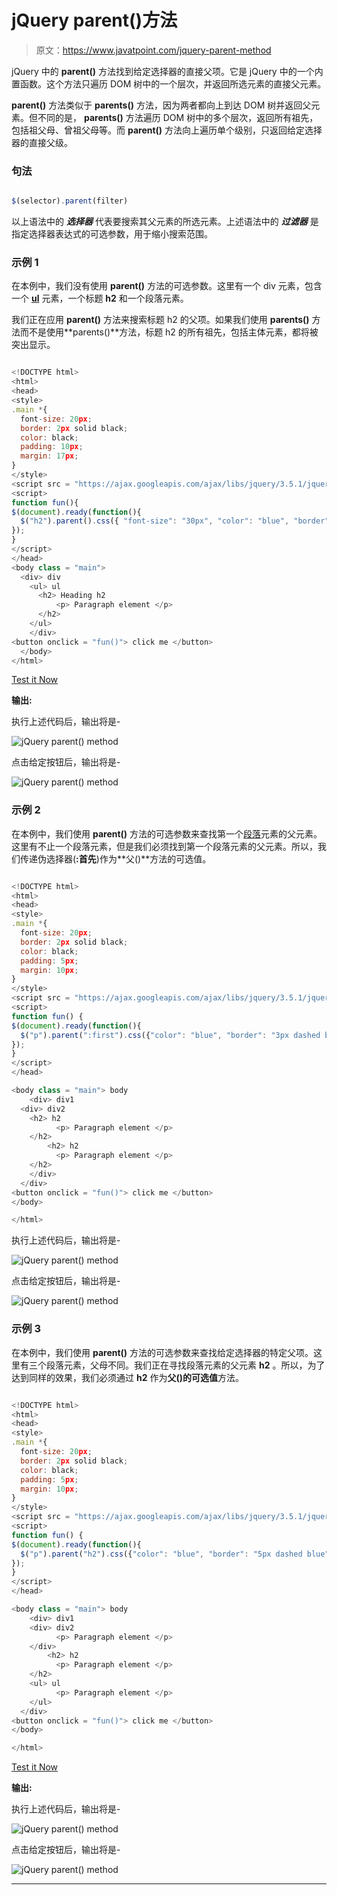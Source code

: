 # jQuery parent()方法

> 原文：<https://www.javatpoint.com/jquery-parent-method>

jQuery 中的 **parent()** 方法找到给定选择器的直接父项。它是 jQuery 中的一个内置函数。这个方法只遍历 DOM 树中的一个层次，并返回所选元素的直接父元素。

**parent()** 方法类似于 **parents()** 方法，因为两者都向上到达 DOM 树并返回父元素。但不同的是， **parents()** 方法遍历 DOM 树中的多个层次，返回所有祖先，包括祖父母、曾祖父母等。而 **parent()** 方法向上遍历单个级别，只返回给定选择器的直接父级。

### 句法

```js

$(selector).parent(filter)

```

以上语法中的 ***选择器*** 代表要搜索其父元素的所选元素。上述语法中的 ***过滤器*** 是指定选择器表达式的可选参数，用于缩小搜索范围。

### 示例 1

在本例中，我们没有使用 **parent()** 方法的可选参数。这里有一个 div 元素，包含一个 **[ul](https://www.javatpoint.com/html-unordered-list)** 元素，一个标题 **h2** 和一个段落元素。

我们正在应用 **parent()** 方法来搜索标题 h2 的父项。如果我们使用 **parents()** 方法而不是使用**parents()**方法，标题 h2 的所有祖先，包括主体元素，都将被突出显示。

```js

<!DOCTYPE html>
<html>
<head>
<style>
.main *{ 
  font-size: 20px;
  border: 2px solid black;
  color: black; 
  padding: 10px;
  margin: 17px;
}
</style>
<script src = "https://ajax.googleapis.com/ajax/libs/jquery/3.5.1/jquery.min.js"></script>
<script>
function fun(){
$(document).ready(function(){
  $("h2").parent().css({ "font-size": "30px", "color": "blue", "border": "6px dashed blue"});
});
}
</script>
</head>
<body class = "main"> 
  <div> div
    <ul> ul 
      <h2> Heading h2
          <p> Paragraph element </p>
      </h2>
    </ul>   
	</div>
<button onclick = "fun()"> click me </button>
  </body>
</html>

```

[Test it Now](https://www.javatpoint.com/oprweb/test.jsp?filename=jquery-parent-method1)

**输出:**

执行上述代码后，输出将是-

![jQuery parent() method](img/c1d90fed8116b75ea7043619f2efb74e.png)

点击给定按钮后，输出将是-

![jQuery parent() method](img/e5838f7c8a2c26acc63af684d267c056.png)

### 示例 2

在本例中，我们使用 **parent()** 方法的可选参数来查找第一个[段落](https://www.javatpoint.com/html-paragraph)元素的父元素。这里有不止一个段落元素，但是我们必须找到第一个段落元素的父元素。所以，我们传递伪选择器(**:首先**)作为**父()**方法的可选值。

```js

<!DOCTYPE html>
<html>
<head>
<style>
.main *{ 
  font-size: 20px;
  border: 2px solid black;
  color: black; 
  padding: 5px;
  margin: 10px;
}
</style>
<script src = "https://ajax.googleapis.com/ajax/libs/jquery/3.5.1/jquery.min.js"></script>
<script>
function fun() {
$(document).ready(function(){
  $("p").parent(":first").css({"color": "blue", "border": "3px dashed blue"});
});
}
</script>
</head>

<body class = "main"> body
    <div> div1
  <div> div2
    <h2> h2
          <p> Paragraph element </p>
    </h2>   
	    <h2> h2
          <p> Paragraph element </p>
    </h2>   
	</div>
  </div>
<button onclick = "fun()"> click me </button>
</body>

</html>

```

执行上述代码后，输出将是-

![jQuery parent() method](img/3cdeae6d82f791e01f1833d20cfc46ce.png)

点击给定按钮后，输出将是-

![jQuery parent() method](img/a64ded86a1b00a63f6e6ac989132edd8.png)

### 示例 3

在本例中，我们使用 **parent()** 方法的可选参数来查找给定选择器的特定父项。这里有三个段落元素，父母不同。我们正在寻找段落元素的父元素 **h2** 。所以，为了达到同样的效果，我们必须通过 **h2** 作为**父()的可选值**方法。

```js

<!DOCTYPE html>
<html>
<head>
<style>
.main *{ 
  font-size: 20px;
  border: 2px solid black;
  color: black; 
  padding: 5px;
  margin: 10px;
}
</style>
<script src = "https://ajax.googleapis.com/ajax/libs/jquery/3.5.1/jquery.min.js"></script>
<script>
function fun() {
$(document).ready(function(){
  $("p").parent("h2").css({"color": "blue", "border": "5px dashed blue"});
});
}
</script>
</head>

<body class = "main"> body
    <div> div1
    <div> div2 
          <p> Paragraph element </p>
    </div>   
	    <h2> h2
          <p> Paragraph element </p>
    </h2>   
	<ul> ul
          <p> Paragraph element </p>
    </ul>
  </div>
<button onclick = "fun()"> click me </button>
</body>

</html>

```

[Test it Now](https://www.javatpoint.com/oprweb/test.jsp?filename=jquery-parent-method3)

**输出:**

执行上述代码后，输出将是-

![jQuery parent() method](img/e6e49e325550558f7f945ec7be1e70d8.png)

点击给定按钮后，输出将是-

![jQuery parent() method](img/5093859e7ce37913285a3d75ec17a72c.png)

* * *